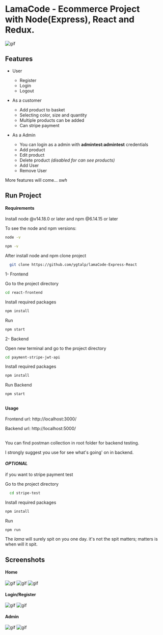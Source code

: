 
# LamaCode - Ecommerce Project with Node(Express), React and Redux.



![gif](https://github.com/ygtalp/lamaCode-Express-React/blob/master/readme-photos/lamagif.gif?raw=true)

## Features
- User
    - Register
    - Login
    - Logout
- As a customer
    - Add product to basket
    - Selecting color, size and quantity
    - Multiple products can be added
    - Can stripe payment

- As a Admin
    - You can login as a admin with **admintest:admintest** credentials
    - Add product
    - Edit product
    - Delete product _(disabled for can see products)_
    - Add User
    - Remove User

More features will come... _swh_

## Run Project

#### Requirements

Install node @v14.18.0 or later and npm @6.14.15 or later

To see the node and npm versions:

````bash
node -v
````

````bash
npm -v
````

After install node and npm clone project
````bash
  git clone https://github.com/ygtalp/lamaCode-Express-React
````

1- Frontend 

Go to the project directory

````bash
cd react-frontend
````

Install required packages

````bash
npm install
````

Run
````bash
npm start
````

2- Backend 

Open new terminal and go to the project directory
````bash
cd payment-stripe-jwt-api
````

Install required packages

````bash
npm install
````

Run Backend
````bash
npm start
````

##
#### Usage

Frontend url: http://localhost:3000/

Backend url: http://localhost:5000/

##
You can find postman collection in root folder for backend testing.

I strongly suggest you use for see what's going' on in backend.

#### **_OPTIONAL_**

if you want to stripe payment test

Go to the project directory
````bash
  cd stripe-test
````
Install required packages
````bash
npm install
````

Run
````bash
npm run
````

The _lama_ will surely spit on you one day. it's not the spit matters; matters is when will it spit.

## Screenshots

#### Home
![gif](https://raw.githubusercontent.com/ygtalp/lamaCode-Express-React/master/readme-photos/1.png)
![gif](https://raw.githubusercontent.com/ygtalp/lamaCode-Express-React/master/readme-photos/222.png)
![gif](https://raw.githubusercontent.com/ygtalp/lamaCode-Express-React/master/readme-photos/3.png)

#### Login/Register

![gif](https://raw.githubusercontent.com/ygtalp/lamaCode-Express-React/master/readme-photos/4.png)
![gif](https://raw.githubusercontent.com/ygtalp/lamaCode-Express-React/master/readme-photos/5.png)

#### Admin
![gif](https://raw.githubusercontent.com/ygtalp/lamaCode-Express-React/master/readme-photos/6.png)
![gif](https://raw.githubusercontent.com/ygtalp/lamaCode-Express-React/master/readme-photos/7.png)
